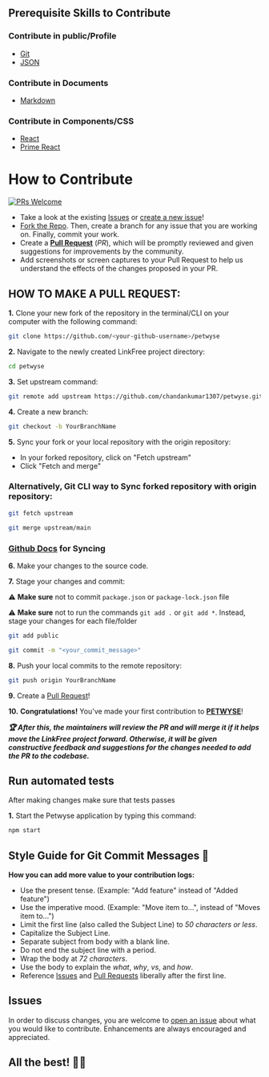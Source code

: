 ## Prerequisite Skills to Contribute

### Contribute in public/Profile

- [Git](https://git-scm.com/) 
- [JSON](https://www.json.org/json-en.html)

### Contribute in Documents

- [Markdown](https://www.markdownguide.org/basic-syntax/)

### Contribute in Components/CSS

- [React](https://reactjs.org/)
- [Prime React](https://www.primefaces.org/primereact/)

# How to Contribute

[![PRs Welcome](https://img.shields.io/badge/PRs-welcome-brightgreen.svg?style=flat-square)](https://github.com/SuperAayush/TWTCORD/pulls)

- Take a look at the existing [Issues](https://github.com/SuperAayush/TWTCORD/issues) or [create a new issue](https://github.com/SuperAayush/TWTCORD/issues/new/choose)!
- [Fork the Repo](https://github.com/SuperAayush/TWTCORD/fork). Then, create a branch for any issue that you are working on. Finally, commit your work.
- Create a **[Pull Request](https://github.com/SuperAayush/TWTCORD/compare)** (_PR_), which will be promptly reviewed and given suggestions for improvements by the community.
- Add screenshots or screen captures to your Pull Request to help us understand the effects of the changes proposed in your PR.

## HOW TO MAKE A PULL REQUEST:

**1.** Clone your new fork of the repository in the terminal/CLI on your computer with the following command:

```bash
git clone https://github.com/<your-github-username>/petwyse
```

**2.** Navigate to the newly created LinkFree project directory:

```bash
cd petwyse
```

**3.** Set upstream command:

```bash
git remote add upstream https://github.com/chandankumar1307/petwyse.git
```

**4.** Create a new branch:

```bash
git checkout -b YourBranchName
```

**5.** Sync your fork or your local repository with the origin repository:

- In your forked repository, click on "Fetch upstream"
- Click "Fetch and merge"

### Alternatively, Git CLI way to Sync forked repository with origin repository:

```bash
git fetch upstream
```

```bash
git merge upstream/main
```

### [Github Docs](https://docs.github.com/en/github/collaborating-with-pull-requests/addressing-merge-conflicts/resolving-a-merge-conflict-on-github) for Syncing

**6.** Make your changes to the source code.

**7.** Stage your changes and commit:

⚠️ **Make sure** not to commit `package.json` or `package-lock.json` file

⚠️ **Make sure** not to run the commands `git add .` or `git add *`. Instead, stage your changes for each file/folder

```bash
git add public
```

```bash
git commit -m "<your_commit_message>"
```

**8.** Push your local commits to the remote repository:

```bash
git push origin YourBranchName
```

**9.** Create a [Pull Request](https://help.github.com/en/github/collaborating-with-issues-and-pull-requests/creating-a-pull-request)!

**10.** **Congratulations!** You've made your first contribution to [**PETWYSE**](https://github.com/vidhichadha2507/petwyse/graphs/contributors)! 

**_:trophy: After this, the maintainers will review the PR and will merge it if it helps move the LinkFree project forward. Otherwise, it will be given constructive feedback and suggestions for the changes needed to add the PR to the codebase._**

## Run automated tests

After making changes make sure that tests passes

**1.** Start the Petwyse application by typing this command:

```bash
npm start
```

## Style Guide for Git Commit Messages :memo:

**How you can add more value to your contribution logs:**

- Use the present tense. (Example: "Add feature" instead of "Added feature")
- Use the imperative mood. (Example: "Move item to...", instead of "Moves item to...")
- Limit the first line (also called the Subject Line) to _50 characters or less_.
- Capitalize the Subject Line.
- Separate subject from body with a blank line.
- Do not end the subject line with a period.
- Wrap the body at _72 characters_.
- Use the body to explain the _what_, _why_, _vs_, and _how_.
- Reference [Issues](https://github.com/SuperAayush/TWTCORD/issues) and [Pull Requests](https://github.com/SuperAayush/TWTCORD/pulls) liberally after the first line.

## Issues

In order to discuss changes, you are welcome to [open an issue](https://github.com/SuperAayush/TWTCORD/issues/new/choose) about what you would like to contribute. Enhancements are always encouraged and appreciated.

## All the best! 👍🏻
